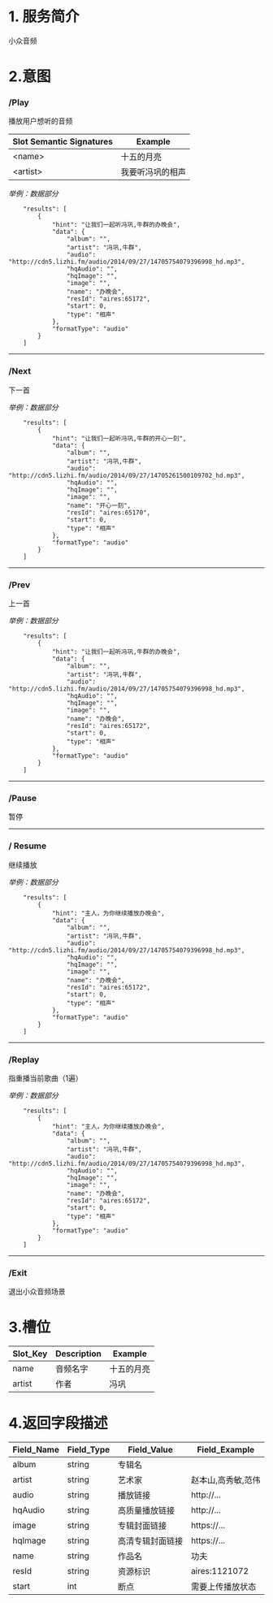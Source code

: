 
# 1. 服务简介

小众音频

# 2.意图

### \/Play

播放用户想听的音频

| **Slot Semantic Signatures** | **Example** |
| --- | --- |
| &lt;name&gt; | 十五的月亮 |
| &lt;artist&gt; | 我要听冯巩的相声 |

_举例：数据部分_
```
    "results": [
        {
            "hint": "让我们一起听冯巩,牛群的办晚会",
            "data": {
                "album": "",
                "artist": "冯巩,牛群",
                "audio": "http://cdn5.lizhi.fm/audio/2014/09/27/14705754079396998_hd.mp3",
                "hqAudio": "",
                "hqImage": "",
                "image": "",
                "name": "办晚会",
                "resId": "aires:65172",
                "start": 0,
                "type": "相声"
            },
            "formatType": "audio"
        }
    ]
```

---


### \/Next
下一首

_举例：数据部分_
```
    "results": [
        {
            "hint": "让我们一起听冯巩,牛群的开心一刻",
            "data": {
                "album": "",
                "artist": "冯巩,牛群",
                "audio": "http://cdn5.lizhi.fm/audio/2014/09/27/14705261500109702_hd.mp3",
                "hqAudio": "",
                "hqImage": "",
                "image": "",
                "name": "开心一刻",
                "resId": "aires:65170",
                "start": 0,
                "type": "相声"
            },
            "formatType": "audio"
        }
    ]
```

---

### \/Prev
上一首

_举例：数据部分_
```
    "results": [
        {
            "hint": "让我们一起听冯巩,牛群的办晚会",
            "data": {
                "album": "",
                "artist": "冯巩,牛群",
                "audio": "http://cdn5.lizhi.fm/audio/2014/09/27/14705754079396998_hd.mp3",
                "hqAudio": "",
                "hqImage": "",
                "image": "",
                "name": "办晚会",
                "resId": "aires:65172",
                "start": 0,
                "type": "相声"
            },
            "formatType": "audio"
        }
    ]
```

---

### \/Pause
暂停

---

### \/ Resume
继续播放

_举例：数据部分_
```
    "results": [
        {
            "hint": "主人，为你继续播放办晚会",
            "data": {
                "album": "",
                "artist": "冯巩,牛群",
                "audio": "http://cdn5.lizhi.fm/audio/2014/09/27/14705754079396998_hd.mp3",
                "hqAudio": "",
                "hqImage": "",
                "image": "",
                "name": "办晚会",
                "resId": "aires:65172",
                "start": 0,
                "type": "相声"
            },
            "formatType": "audio"
        }
    ]
```

---

### \/Replay
指重播当前歌曲（1遍）

_举例：数据部分_

```
    "results": [
        {
            "hint": "主人，为你继续播放办晚会",
            "data": {
                "album": "",
                "artist": "冯巩,牛群",
                "audio": "http://cdn5.lizhi.fm/audio/2014/09/27/14705754079396998_hd.mp3",
                "hqAudio": "",
                "hqImage": "",
                "image": "",
                "name": "办晚会",
                "resId": "aires:65172",
                "start": 0,
                "type": "相声"
            },
            "formatType": "audio"
        }
    ]
```

---

### \/Exit
退出小众音频场景

# 3.槽位

| **Slot\_Key** | **Description** | **Example** |
| --- | --- | --- |
| name | 音频名字 | 十五的月亮 |
| artist | 作者 | 冯巩 |

# 4.返回字段描述

| **Field\_Name** | **Field\_Type** | **Field\_Value** | **Field\_Example** |
| --- | --- | --- | --- |
| album | string | 专辑名 |  |
| artist | string | 艺术家 | 赵本山,高秀敏,范伟 |
| audio | string | 播放链接 | http://... |
| hqAudio | string | 高质量播放链接 | http://... |
| image | string | 专辑封面链接 | https://... |
| hqImage | string | 高清专辑封面链接 | https://... |
| name | string | 作品名 | 功夫 |
| resId | string | 资源标识 | aires:1121072 |
| start | int | 断点 | 需要上传播放状态 |
